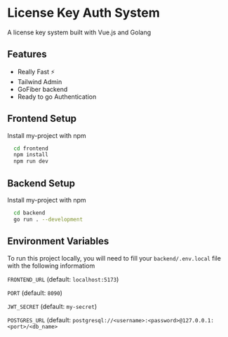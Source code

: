 
# License Key Auth System

A license key system built with Vue.js and Golang



## Features

- Really Fast ⚡️
- Tailwind Admin
- GoFiber backend
- Ready to go Authentication


## Frontend Setup

Install my-project with npm

```sh
  cd frontend
  npm install
  npm run dev
```
    
## Backend Setup

Install my-project with npm

```sh
  cd backend
  go run . --development
```
    
## Environment Variables

To run this project locally, you will need to fill your `backend/.env.local` file with the following informatiom

`FRONTEND_URL` (default: `localhost:5173`)

`PORT` (default: `8090`)

`JWT_SECRET` (default: `my-secret`)

`POSTGRES_URL` (default: `postgresql://<username>:<password>@127.0.0.1:<port>/<db_name>`
